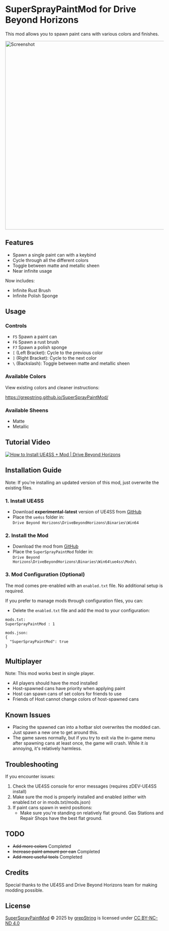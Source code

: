 # SuperSprayPaintMod for Drive Beyond Horizons

This mod allows you to spawn paint cans with various colors and finishes.

<img src="screenshot.gif" alt="Screenshot" width="600">

## Features

- Spawn a single paint can with a keybind
- Cycle through all the different colors
- Toggle between matte and metallic sheen
- Near infinite usage

Now includes:
- Infinite Rust Brush
- Infinite Polish Sponge

## Usage

### Controls

- `F5` Spawn a paint can
- `F6` Spawn a rust brush
- `F7` Spawn a polish sponge
- `[` (Left Bracket): Cycle to the previous color
- `]` (Right Bracket): Cycle to the next color
- `\` (Backslash): Toggle between matte and metallic sheen

### Available Colors

View existing colors and cleaner instructions:

https://grepstring.github.io/SuperSprayPaintMod/

### Available Sheens

- Matte
- Metallic

## Tutorial Video

[![How to Install UE4SS + Mod | Drive Beyond Horizons](https://img.youtube.com/vi/pWbKwe9b0e0/0.jpg)](https://www.youtube.com/watch?v=pWbKwe9b0e0)

## Installation Guide

Note: If you're installing an updated version of this mod, just overwrite the existing files.

### 1. Install UE4SS
- Download **experimental-latest** version of UE4SS from [GitHub](https://github.com/UE4SS-RE/RE-UE4SS/releases/tag/experimental-latest)
- Place the `ue4ss` folder in:  
  `Drive Beyond Horizons\DriveBeyondHorizons\Binaries\Win64`

### 2. Install the Mod
- Download the mod from [GitHub](https://github.com/grepString/SuperSprayPaintMod/releases/latest)
- Place the `SuperSprayPaintMod` folder in:  
  `Drive Beyond Horizons\DriveBeyondHorizons\Binaries\Win64\ue4ss\Mods\`

### 3. Mod Configuration (Optional)
The mod comes pre-enabled with an `enabled.txt` file. No additional setup is required.

If you prefer to manage mods through configuration files, you can:
- Delete the `enabled.txt` file and add the mod to your configuration:
```
mods.txt:
SuperSprayPaintMod : 1

mods.json:
{
  "SuperSprayPaintMod": true
}
```


## Multiplayer

Note: This mod works best in single player.

- All players should have the mod installed
- Host-spawned cans have priority when applying paint
- Host can spawn cans of set colors for friends to use
- Friends of Host cannot change colors of host-spawned cans

## Known Issues

- Placing the spawned can into a hotbar slot overwrites the modded can. Just spawn a new one to get around this.
- The game saves normally, but if you try to exit via the in-game menu after spawning cans at least once, the game will crash. While it *is* annoying, it's relatively harmless.

## Troubleshooting

If you encounter issues:

1. Check the UE4SS console for error messages (requires zDEV-UE4SS install)
2. Make sure the mod is properly installed and enabled (either with enabled.txt or in mods.txt/mods.json)
3. If paint cans spawn in weird positions:
   - Make sure you're standing on relatively flat ground. Gas Stations and Repair Shops have the best flat ground.

## TODO

- ~~Add more colors~~ Completed
- ~~Increase paint amount per can~~ Completed
- ~~Add more useful tools~~ Completed

## Credits

Special thanks to the UE4SS and Drive Beyond Horizons team for making modding possible.

## License
[SuperSprayPaintMod](https://github.com/grepString/SuperSprayPaintMod) © 2025 by [grepString](https://github.com/grepString) is licensed under [CC BY-NC-ND 4.0](https://creativecommons.org/licenses/by-nd/4.0/)

